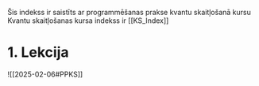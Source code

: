 Šis indekss ir saistīts ar programmēšanas prakse kvantu skaitļošanā kursu
Kvantu skaitļošanas kursa indekss ir [[KS_Index]]

# 1. Lekcija

![[2025-02-06#PPKS]]